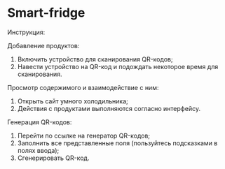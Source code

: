 # Smart-fridge

Инструкция:

Добавление продуктов:
1.	Включить устройство для сканирования QR-кодов;
2.	Навести устройство на QR-код и подождать некоторое время для сканирования.
   
Просмотр содержимого и взаимодействие с ним:
1.	Открыть сайт умного холодильника;
2.	Действия с продуктами выполняются согласно интерфейсу.

Генерация QR-кодов:
1.	Перейти по ссылке на генератор QR-кодов;
2.	Заполнить все представленные поля (пользуйтесь подсказками в полях ввода);
3.	Сгенерировать QR-код.
